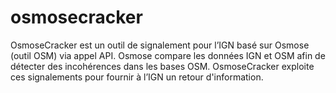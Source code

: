 # osmosecracker
OsmoseCracker est un outil de signalement pour l’IGN basé sur Osmose (outil OSM) via appel API. Osmose compare les données IGN et OSM afin de détecter des incohérences dans les bases OSM. OsmoseCracker exploite ces signalements pour fournir à l’IGN un retour d'information.
